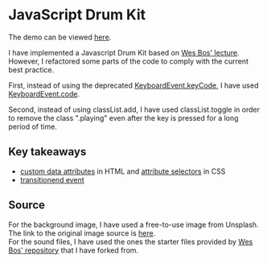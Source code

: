 # JavaScript Drum Kit   
The demo can be viewed [here](https://ebaek88.github.io/JavaScript30/01-JavaScript_Drum_Kit/index.html).   

I have implemented a Javascript Drum Kit based on [Wes Bos' lecture](https://youtu.be/VuN8qwZoego?si=7ChdwIjjAfftQKkn).   
However, I refactored some parts of the code to comply with the current best practice.
   
First, instead of using the deprecated [KeyboardEvent.keyCode](https://developer.mozilla.org/en-US/docs/Web/API/KeyboardEvent/keyCode), I have used [KeyboardEvent.code](https://developer.mozilla.org/en-US/docs/Web/API/KeyboardEvent/code).   
   
Second, instead of using classList.add, I have used classList.toggle in order to remove the class ".playing" even after the key is pressed for a long period of time.
   
## Key takeaways
- [custom data attributes](https://developer.mozilla.org/en-US/docs/Web/HTML/Global_attributes/data-*) in HTML and [attribute selectors](https://developer.mozilla.org/en-US/docs/Web/CSS/Attribute_selectors) in CSS
- [transitionend event](https://developer.mozilla.org/en-US/docs/Web/API/Element/transitionend_event)

## Source
For the background image, I have used a free-to-use image from Unsplash.   
The link to the original image source is [here](https://unsplash.com/ko/%EC%82%AC%EC%A7%84/%EC%88%98%ED%83%89%EA%B3%BC-%EB%8B%AD-%EB%B0%A9%EB%AA%A9%EC%9E%A5%EA%B3%BC-%EC%95%94%ED%83%89-UNDjDRBS5x4).   
For the sound files, I have used the ones the starter files provided by [Wes Bos' repository](https://github.com/wesbos/JavaScript30) that I have forked from.
